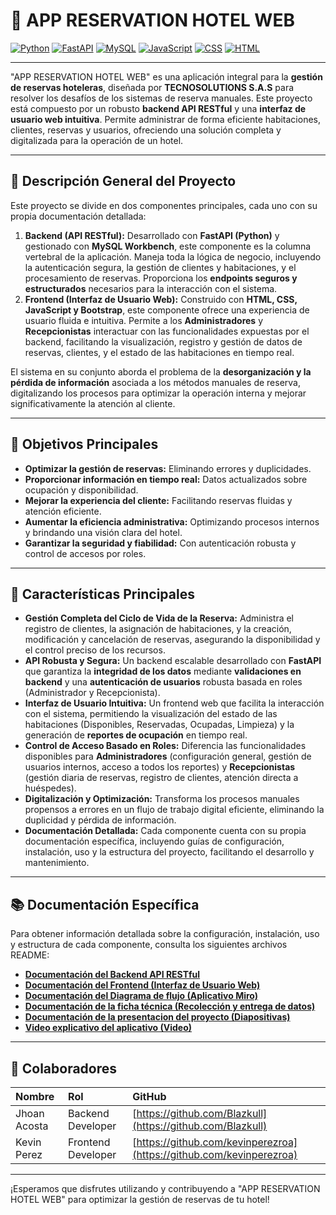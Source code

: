 # 🏨 APP RESERVATION HOTEL WEB

[![Python](https://img.shields.io/badge/python-3.10+-blue.svg)](https://www.python.org/downloads/)
[![FastAPI](https://img.shields.io/badge/FastAPI-Framework-green.svg)](https://fastapi.tiangolo.com/)
[![MySQL](https://img.shields.io/badge/MySQL-8%2B-blue.svg)](https://www.mysql.com/)
[![JavaScript](https://img.shields.io/badge/JavaScript-ES6+-F7DF1E.svg)](https://developer.mozilla.org/es/docs/Web/JavaScript)
[![CSS](https://img.shields.io/badge/CSS-Styling-1572B6.svg)](https://developer.mozilla.org/es/docs/Web/CSS)
[![HTML](https://img.shields.io/badge/HTML5-Markup-E34F26.svg)](https://developer.mozilla.org/es/docs/Web/HTML)

---

"APP RESERVATION HOTEL WEB" es una aplicación integral para la **gestión de reservas hoteleras**, diseñada por **TECNOSOLUTIONS S.A.S** para resolver los desafíos de los sistemas de reserva manuales. Este proyecto está compuesto por un robusto **backend API RESTful** y una **interfaz de usuario web intuitiva**. Permite administrar de forma eficiente habitaciones, clientes, reservas y usuarios, ofreciendo una solución completa y digitalizada para la operación de un hotel.

---

## 🌟 Descripción General del Proyecto

Este proyecto se divide en dos componentes principales, cada uno con su propia documentación detallada:

1.  **Backend (API RESTful):** Desarrollado con **FastAPI (Python)** y gestionado con **MySQL Workbench**, este componente es la columna vertebral de la aplicación. Maneja toda la lógica de negocio, incluyendo la autenticación segura, la gestión de clientes y habitaciones, y el procesamiento de reservas. Proporciona los **endpoints seguros y estructurados** necesarios para la interacción con el sistema.
2.  **Frontend (Interfaz de Usuario Web):** Construido con **HTML, CSS, JavaScript y Bootstrap**, este componente ofrece una experiencia de usuario fluida e intuitiva. Permite a los **Administradores** y **Recepcionistas** interactuar con las funcionalidades expuestas por el backend, facilitando la visualización, registro y gestión de datos de reservas, clientes, y el estado de las habitaciones en tiempo real.

El sistema en su conjunto aborda el problema de la **desorganización y la pérdida de información** asociada a los métodos manuales de reserva, digitalizando los procesos para optimizar la operación interna y mejorar significativamente la atención al cliente.

---

## 🌟 Objetivos Principales

* **Optimizar la gestión de reservas:** Eliminando errores y duplicidades.
* **Proporcionar información en tiempo real:** Datos actualizados sobre ocupación y disponibilidad.
* **Mejorar la experiencia del cliente:** Facilitando reservas fluidas y atención eficiente.
* **Aumentar la eficiencia administrativa:** Optimizando procesos internos y brindando una visión clara del hotel.
* **Garantizar la seguridad y fiabilidad:** Con autenticación robusta y control de accesos por roles.

---

## 🚀 Características Principales

* **Gestión Completa del Ciclo de Vida de la Reserva:** Administra el registro de clientes, la asignación de habitaciones, y la creación, modificación y cancelación de reservas, asegurando la disponibilidad y el control preciso de los recursos.
* **API Robusta y Segura:** Un backend escalable desarrollado con **FastAPI** que garantiza la **integridad de los datos** mediante **validaciones en backend** y una **autenticación de usuarios** robusta basada en roles (Administrador y Recepcionista).
* **Interfaz de Usuario Intuitiva:** Un frontend web que facilita la interacción con el sistema, permitiendo la visualización del estado de las habitaciones (Disponibles, Reservadas, Ocupadas, Limpieza) y la generación de **reportes de ocupación** en tiempo real.
* **Control de Acceso Basado en Roles:** Diferencia las funcionalidades disponibles para **Administradores** (configuración general, gestión de usuarios internos, acceso a todos los reportes) y **Recepcionistas** (gestión diaria de reservas, registro de clientes, atención directa a huéspedes).
* **Digitalización y Optimización:** Transforma los procesos manuales propensos a errores en un flujo de trabajo digital eficiente, eliminando la duplicidad y pérdida de información.
* **Documentación Detallada:** Cada componente cuenta con su propia documentación específica, incluyendo guías de configuración, instalación, uso y la estructura del proyecto, facilitando el desarrollo y mantenimiento.

---

## 📚 Documentación Específica

Para obtener información detallada sobre la configuración, instalación, uso y estructura de cada componente, consulta los siguientes archivos README:

* **[Documentación del Backend API RESTful](APLICACION%20WEB%20HOTEL/BACKEND-APP-RESERVATION-HOTEL-WEB/README.md)**
* **[Documentación del Frontend (Interfaz de Usuario Web)](APLICACION%20WEB%20HOTEL/FRONT-APP-HOTEL-administrador/README.MD)**
* **[Documentación del Diagrama de flujo (Aplicativo Miro)](https://miro.com/welcomeonboard/Q3g2bElTNnY2ZDFtcTRielk0U1ZLZjJiZjNlemhWRzExUHlvOWpjWFh1S0ZYUnFFTjk3WkpYQ2J3NHJUcklpSGpYSjNQdDRaK0tIalNzTWY5WWFWYW1Ka1o4QnI1Um1pQkttd1V5SkpPUkJqTmxOQlpLM25mQVNFWkZNUVV3MDlyVmtkMG5hNDA3dVlncnBvRVB2ZXBnPT0hdjE=?share_link_id=243782966114)**
* **[Documentación de la ficha técnica (Recolección y entrega de datos)](https://github.com/Blazkull/APP-HOTEL-WEB/blob/main/FICHA%20TECNICA%20APP%20HOTEL.pdf)**
* **[Documentación de la presentacion del proyecto (Diapositivas)](https://github.com/Blazkull/APP-HOTEL-WEB/blob/main/EXPOSICION%20DE%20IMPLEMENTACION.pptx)**
* **[Video explicativo del aplicativo (Video)](https://drive.google.com/file/d/1KFW7BIMFhRMQSU0VKcCWmiPjF0uEt0mI/view?usp=sharing)**
---

## 👥 Colaboradores

| Nombre             | Rol                   | GitHub                                         |
| :----------------- | :-------------------- | :--------------------------------------------- |
| Jhoan Acosta       | Backend Developer     | [https://github.com/Blazkull](https://github.com/Blazkull) |
| Kevin Perez        | Frontend Developer    | [https://github.com/kevinperezroa](https://github.com/kevinperezroa) |


---

¡Esperamos que disfrutes utilizando y contribuyendo a "APP RESERVATION HOTEL WEB" para optimizar la gestión de reservas de tu hotel!
